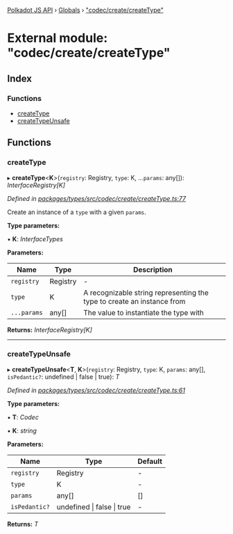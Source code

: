 [Polkadot JS API](../README.md) › [Globals](../globals.md) › ["codec/create/createType"](_codec_create_createtype_.md)

# External module: "codec/create/createType"

## Index

### Functions

* [createType](_codec_create_createtype_.md#createtype)
* [createTypeUnsafe](_codec_create_createtype_.md#createtypeunsafe)

## Functions

###  createType

▸ **createType**<**K**>(`registry`: Registry, `type`: K, ...`params`: any[]): *InterfaceRegistry[K]*

*Defined in [packages/types/src/codec/create/createType.ts:77](https://github.com/polkadot-js/api/blob/601cc62d70/packages/types/src/codec/create/createType.ts#L77)*

Create an instance of a `type` with a given `params`.

**Type parameters:**

▪ **K**: *InterfaceTypes*

**Parameters:**

Name | Type | Description |
------ | ------ | ------ |
`registry` | Registry | - |
`type` | K | A recognizable string representing the type to create an instance from |
`...params` | any[] | The value to instantiate the type with  |

**Returns:** *InterfaceRegistry[K]*

___

###  createTypeUnsafe

▸ **createTypeUnsafe**<**T**, **K**>(`registry`: Registry, `type`: K, `params`: any[], `isPedantic?`: undefined | false | true): *T*

*Defined in [packages/types/src/codec/create/createType.ts:61](https://github.com/polkadot-js/api/blob/601cc62d70/packages/types/src/codec/create/createType.ts#L61)*

**Type parameters:**

▪ **T**: *Codec*

▪ **K**: *string*

**Parameters:**

Name | Type | Default |
------ | ------ | ------ |
`registry` | Registry | - |
`type` | K | - |
`params` | any[] | [] |
`isPedantic?` | undefined &#124; false &#124; true | - |

**Returns:** *T*
